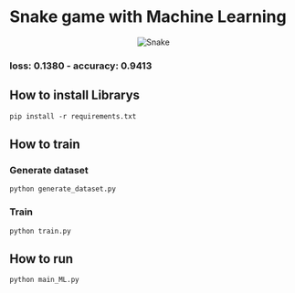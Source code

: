 # Snake game with Machine Learning

<p align="center"> 
  <img src="Snake.mp4" alt="Snake" /> 
</p>

### loss: 0.1380 - accuracy: 0.9413

## How to install Librarys
```
pip install -r requirements.txt
```

## How to train
### Generate dataset
```
python generate_dataset.py
```
### Train
```
python train.py
```

## How to run
```
python main_ML.py
```
